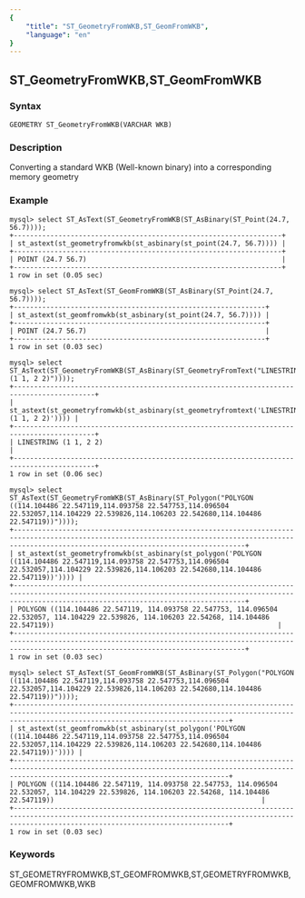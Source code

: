 ```yaml
---
{
    "title": "ST_GeometryFromWKB,ST_GeomFromWKB",
    "language": "en"
}
---
```


<!-- 
Licensed to the Apache Software Foundation (ASF) under one
or more contributor license agreements.  See the NOTICE file
distributed with this work for additional information
regarding copyright ownership.  The ASF licenses this file
to you under the Apache License, Version 2.0 (the
"License"); you may not use this file except in compliance
with the License.  You may obtain a copy of the License at

  http://www.apache.org/licenses/LICENSE-2.0

Unless required by applicable law or agreed to in writing,
software distributed under the License is distributed on an
"AS IS" BASIS, WITHOUT WARRANTIES OR CONDITIONS OF ANY
KIND, either express or implied.  See the License for the
specific language governing permissions and limitations
under the License.
-->

## ST_GeometryFromWKB,ST_GeomFromWKB

### Syntax

`GEOMETRY ST_GeometryFromWKB(VARCHAR WKB)`

### Description

Converting a standard WKB (Well-known binary) into a corresponding memory geometry

### Example

```
mysql> select ST_AsText(ST_GeometryFromWKB(ST_AsBinary(ST_Point(24.7, 56.7))));
+------------------------------------------------------------------+
| st_astext(st_geometryfromwkb(st_asbinary(st_point(24.7, 56.7)))) |
+------------------------------------------------------------------+
| POINT (24.7 56.7)                                                |
+------------------------------------------------------------------+
1 row in set (0.05 sec)

mysql> select ST_AsText(ST_GeomFromWKB(ST_AsBinary(ST_Point(24.7, 56.7))));
+--------------------------------------------------------------+
| st_astext(st_geomfromwkb(st_asbinary(st_point(24.7, 56.7)))) |
+--------------------------------------------------------------+
| POINT (24.7 56.7)                                            |
+--------------------------------------------------------------+
1 row in set (0.03 sec)

mysql> select ST_AsText(ST_GeometryFromWKB(ST_AsBinary(ST_GeometryFromText("LINESTRING (1 1, 2 2)"))));
+------------------------------------------------------------------------------------------+
| st_astext(st_geometryfromwkb(st_asbinary(st_geometryfromtext('LINESTRING (1 1, 2 2)')))) |
+------------------------------------------------------------------------------------------+
| LINESTRING (1 1, 2 2)                                                                    |
+------------------------------------------------------------------------------------------+
1 row in set (0.06 sec)

mysql> select ST_AsText(ST_GeometryFromWKB(ST_AsBinary(ST_Polygon("POLYGON ((114.104486 22.547119,114.093758 22.547753,114.096504 22.532057,114.104229 22.539826,114.106203 22.542680,114.104486 22.547119))"))));
+-----------------------------------------------------------------------------------------------------------------------------------------------------------------------------------------------------+
| st_astext(st_geometryfromwkb(st_asbinary(st_polygon('POLYGON ((114.104486 22.547119,114.093758 22.547753,114.096504 22.532057,114.104229 22.539826,114.106203 22.542680,114.104486 22.547119))')))) |
+-----------------------------------------------------------------------------------------------------------------------------------------------------------------------------------------------------+
| POLYGON ((114.104486 22.547119, 114.093758 22.547753, 114.096504 22.532057, 114.104229 22.539826, 114.106203 22.54268, 114.104486 22.547119))                                                       |
+-----------------------------------------------------------------------------------------------------------------------------------------------------------------------------------------------------+
1 row in set (0.03 sec)

mysql> select ST_AsText(ST_GeomFromWKB(ST_AsBinary(ST_Polygon("POLYGON ((114.104486 22.547119,114.093758 22.547753,114.096504 22.532057,114.104229 22.539826,114.106203 22.542680,114.104486 22.547119))"))));
+-------------------------------------------------------------------------------------------------------------------------------------------------------------------------------------------------+
| st_astext(st_geomfromwkb(st_asbinary(st_polygon('POLYGON ((114.104486 22.547119,114.093758 22.547753,114.096504 22.532057,114.104229 22.539826,114.106203 22.542680,114.104486 22.547119))')))) |
+-------------------------------------------------------------------------------------------------------------------------------------------------------------------------------------------------+
| POLYGON ((114.104486 22.547119, 114.093758 22.547753, 114.096504 22.532057, 114.104229 22.539826, 114.106203 22.54268, 114.104486 22.547119))                                                   |
+-------------------------------------------------------------------------------------------------------------------------------------------------------------------------------------------------+
1 row in set (0.03 sec)

```
### Keywords
ST_GEOMETRYFROMWKB,ST_GEOMFROMWKB,ST,GEOMETRYFROMWKB,GEOMFROMWKB,WKB
